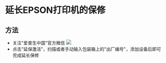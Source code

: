 # 延长EPSON打印机的保修

## 方法
* 关注"爱普生中国"官方微信
   ![](http://www.epson.com.cn/common/new/images/show_weixin.png)
* 点击"延保激活"，扫描或者手动输入包装箱上的"出厂编号"，添加设备后即可完成延长保修

